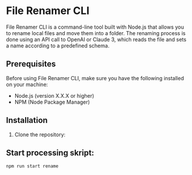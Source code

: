 # File Renamer CLI

File Renamer CLI is a command-line tool built with Node.js that allows you to rename local files and move them into a folder. The renaming process is done using an API call to OpenAI or Claude 3, which reads the file and sets a name according to a predefined schema.

## Prerequisites

Before using File Renamer CLI, make sure you have the following installed on your machine:

- Node.js (version X.X.X or higher)
- NPM (Node Package Manager)

## Installation

1. Clone the repository:

## Start processing skript:
`npm run start rename`
